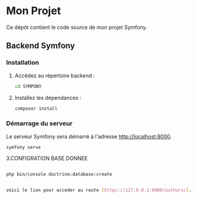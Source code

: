 # Mon Projet

Ce dépôt contient le code source de mon projet Symfony.

## Backend Symfony

### Installation

1. Accédez au répertoire backend :
    ```bash
    cd SYMPONY
    ```
2. Installez les dépendances :
    ```bash
    composer install
    ```

### Démarrage du serveur

Le serveur Symfony sera démarré à l'adresse [http://localhost:8000](http://localhost:8000).

```bashµ
symfony serve
  ```
3.CONFIGRATION BASE DONNEE 
```bash

php bin/console doctrine:database:create

```
```bash

voici le lien pour acceder au route [https://127.0.0.1:8000/authors/].









